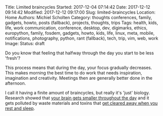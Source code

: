 Title: Limited braincycles
Started: 2017-12-04 07:14:42
Date: 2017-12-12 09:14:42
Modified: 2017-12-12 09:17:00
Slug: limited-braincycles
Location: Home
Authors: Michiel Scholten
Category: thoughts
conferences, family, gadgets, howto, posts (fallback), projects, thoughts, trips
Tags: health, kids, life, work
communication, conference, desktop, dev, digimarks, ethics, europython, family, fosdem, gadgets, howto, kids, life, linux, meta, mobile, notifications, photography, python, rant (fallback), tech, trip, vim, web, work
Image: 
Status: draft

Do you know that feeling that halfway through the day you start to be less 'fresh'?

This process means that during the day, your focus gradually decreases. This makes morning the best time to do work that needs inspiration, imagination and creativity. Meetings then are generally better done in the afternoon.

I call it having a finite amount of braincycles, but really it's 'just' biology. Research showed that [your brain gets smaller throughout the day](http://blogs.discovermagazine.com/neuroskeptic/2015/06/08/brain-bigger-in-the-morning/) and it gets polluted by waste materials and toxins that [get cleared away when you rest and sleep](https://www.nih.gov/news-events/nih-research-matters/how-sleep-clears-brain).
